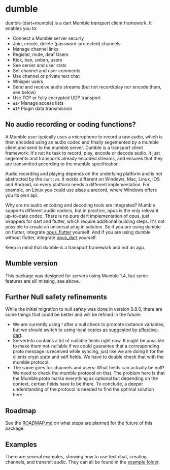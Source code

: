# dumble 
dumble (dart+mumble) is a dart Mumble transport client framework.
It enables you to:
* Connect a Mumble server securly
* Join, create, delete (password-protected) channels
* Manage channel links
* Register, mute, deaf Users
* Kick, ban, unban, users
* See server and user stats
* Set channel and user comments
* Use channel or private text chat
* Whisper users
* Send and receive audio streams (but not record/play nor encode them, see below)
* Use TCP or fully encrypted UDP transport
* `WIP` Manage access lists
* `WIP` Plugin data transmission

## No audio recording or coding functions?
A Mumble user typically uses a microphone to record a raw audio, which is then encoded using an audio codec and finally segemented by a mumble client and send to the mumble server.
Dumble is a transport client framework: It's not its task to record, play, encode or decode audio.
It just segements and transports already encoded streams, and ensures that they are transmitted according to the mumble specification.

Audio recording and playing depends on the underlying platform and is not abstracted by the `dart:vm`. It works different on Windows, Mac, Linux, IOS and Android, so every platform needs a different implementation. For example, on Linux you could use alsas a arecord, where Windows offers you its own api.

Why are no audio encoding and decoding tools are integrated?
Mumble supports different audio codecs, but in practice, opus is the only relevant up-to-date codec.
There is no pure dart implementation of opus, just wrappers for dart and flutter, which require additional building steps.
It's not possible to create an universal plug in solution.
So if you are using dumble on flutter, integrate [opus_flutter](https://pub.dev/packages/opus_flutter) yourself.
And if you are using dumble without flutter, integrate [opus_dart](https://pub.dev/packages/opus_dart) yourself.

Keep in mind that dumble is a transport framework and not an app.

## Mumble version
This package was designed for servers using Mumble 1.4, but some features are sill missing, see above.

## Further Null safety refinements
While the initial migration to null safety was done in version 0.8.0, there are some things that could be better and will be refined in the future:

* We are currently using ! after a null check to promote instance variables, but we should switch to using local copies as suggested by [effective-dart](https://dart.dev/guides/language/effective-dart/usage#consider-copying-a-nullable-field-to-a-local-variable-to-enable-type-promotion).
* ServerInfo contains a lot of nullable fields right now. It might be possible to make them not-nullable if we could guarantee that a corresponding proto message is received while syncing, just like we are doing it for the clients crypt state and self fields. We have to double check that with the mumble protocol.
* The same goes for channels and users: What fields can actually be null? We need to check the mumble protocol on that. The problem here is that the Mumble.proto marks everything as optional but depending on the context, certian fields have to be there. To conclude, a deeper understanding of the protocol is needed to find the optimal solution here.

## Roadmap
See the [ROADMAP.md](./ROADMAP.md) on what steps are planned for the future of this package.

## Examples
There are several examples, showing how to use text chat, creating channels, and transmit audio.
They can all be found in the [example folder](https://github.com/EPNW/dumble/blob/master/example).